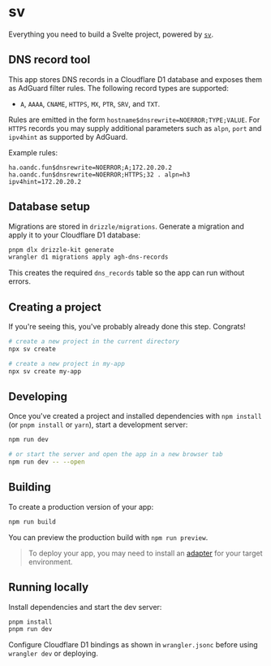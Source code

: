# sv

Everything you need to build a Svelte project, powered by [`sv`](https://github.com/sveltejs/cli).

## DNS record tool

This app stores DNS records in a Cloudflare D1 database and exposes them as
AdGuard filter rules. The following
record types are supported:

- `A`, `AAAA`, `CNAME`, `HTTPS`, `MX`, `PTR`, `SRV`, and `TXT`.

Rules are emitted in the form `hostname$dnsrewrite=NOERROR;TYPE;VALUE`. For
`HTTPS` records you may supply additional parameters such as `alpn`, `port` and
`ipv4hint` as supported by AdGuard.

Example rules:

```
ha.oandc.fun$dnsrewrite=NOERROR;A;172.20.20.2
ha.oandc.fun$dnsrewrite=NOERROR;HTTPS;32 . alpn=h3 ipv4hint=172.20.20.2
```

## Database setup

Migrations are stored in `drizzle/migrations`. Generate a migration and apply it
to your Cloudflare D1 database:

```bash
pnpm dlx drizzle-kit generate
wrangler d1 migrations apply agh-dns-records
```

This creates the required `dns_records` table so the app can run without errors.

## Creating a project

If you're seeing this, you've probably already done this step. Congrats!

```bash
# create a new project in the current directory
npx sv create

# create a new project in my-app
npx sv create my-app
```

## Developing

Once you've created a project and installed dependencies with `npm install` (or `pnpm install` or `yarn`), start a development server:

```bash
npm run dev

# or start the server and open the app in a new browser tab
npm run dev -- --open
```

## Building

To create a production version of your app:

```bash
npm run build
```

You can preview the production build with `npm run preview`.

> To deploy your app, you may need to install an [adapter](https://svelte.dev/docs/kit/adapters) for your target environment.

## Running locally

Install dependencies and start the dev server:

```bash
pnpm install
pnpm run dev
```

Configure Cloudflare D1 bindings as shown in `wrangler.jsonc` before using `wrangler dev` or deploying.
